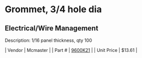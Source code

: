 # Grommet, 3/4 hole dia
## Electrical/Wire Management
Description: 	1/16 panel thickness, qty 100 

| Vendor | Mcmaster | 
| Part # | [9600K21](http://www.mcmaster.com/) | 
| Unit Price | $13.61 | 
